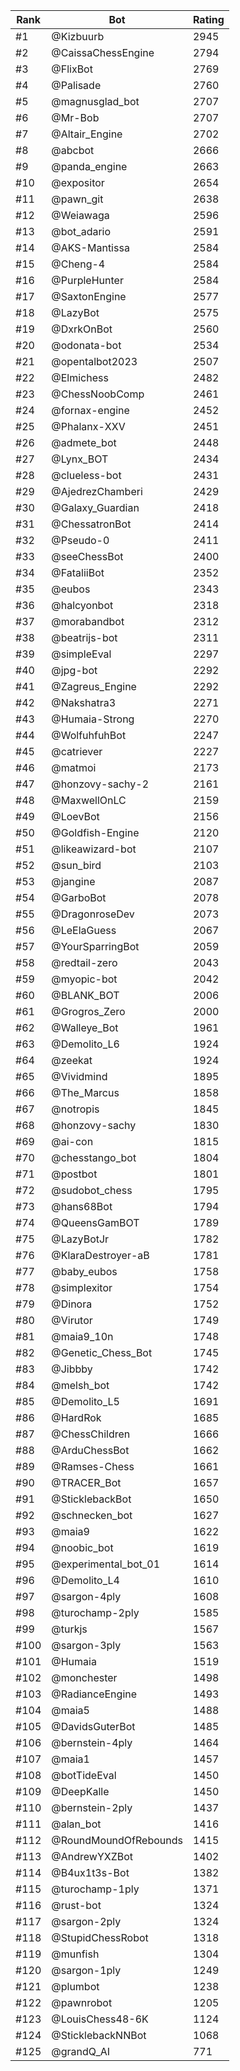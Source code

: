Rank|Bot|Rating
---|---|---
#1|@Kizbuurb|2945
#2|@CaissaChessEngine|2794
#3|@FlixBot|2769
#4|@Palisade|2760
#5|@magnusglad_bot|2707
#6|@Mr-Bob|2707
#7|@Altair_Engine|2702
#8|@abcbot|2666
#9|@panda_engine|2663
#10|@expositor|2654
#11|@pawn_git|2638
#12|@Weiawaga|2596
#13|@bot_adario|2591
#14|@AKS-Mantissa|2584
#15|@Cheng-4|2584
#16|@PurpleHunter|2584
#17|@SaxtonEngine|2577
#18|@LazyBot|2575
#19|@DxrkOnBot|2560
#20|@odonata-bot|2534
#21|@opentalbot2023|2507
#22|@Elmichess|2482
#23|@ChessNoobComp|2461
#24|@fornax-engine|2452
#25|@Phalanx-XXV|2451
#26|@admete_bot|2448
#27|@Lynx_BOT|2434
#28|@clueless-bot|2431
#29|@AjedrezChamberi|2429
#30|@Galaxy_Guardian|2418
#31|@ChessatronBot|2414
#32|@Pseudo-0|2411
#33|@seeChessBot|2400
#34|@FataliiBot|2352
#35|@eubos|2343
#36|@halcyonbot|2318
#37|@morabandbot|2312
#38|@beatrijs-bot|2311
#39|@simpleEval|2297
#40|@jpg-bot|2292
#41|@Zagreus_Engine|2292
#42|@Nakshatra3|2271
#43|@Humaia-Strong|2270
#44|@WolfuhfuhBot|2247
#45|@catriever|2227
#46|@matmoi|2173
#47|@honzovy-sachy-2|2161
#48|@MaxwellOnLC|2159
#49|@LoevBot|2156
#50|@Goldfish-Engine|2120
#51|@likeawizard-bot|2107
#52|@sun_bird|2103
#53|@jangine|2087
#54|@GarboBot|2078
#55|@DragonroseDev|2073
#56|@LeElaGuess|2067
#57|@YourSparringBot|2059
#58|@redtail-zero|2043
#59|@myopic-bot|2042
#60|@BLANK_BOT|2006
#61|@Grogros_Zero|2000
#62|@Walleye_Bot|1961
#63|@Demolito_L6|1924
#64|@zeekat|1924
#65|@Vividmind|1895
#66|@The_Marcus|1858
#67|@notropis|1845
#68|@honzovy-sachy|1830
#69|@ai-con|1815
#70|@chesstango_bot|1804
#71|@postbot|1801
#72|@sudobot_chess|1795
#73|@hans68Bot|1794
#74|@QueensGamBOT|1789
#75|@LazyBotJr|1782
#76|@KlaraDestroyer-aB|1781
#77|@baby_eubos|1758
#78|@simplexitor|1754
#79|@Dinora|1752
#80|@Virutor|1749
#81|@maia9_10n|1748
#82|@Genetic_Chess_Bot|1745
#83|@Jibbby|1742
#84|@melsh_bot|1742
#85|@Demolito_L5|1691
#86|@HardRok|1685
#87|@ChessChildren|1666
#88|@ArduChessBot|1662
#89|@Ramses-Chess|1661
#90|@TRACER_Bot|1657
#91|@SticklebackBot|1650
#92|@schnecken_bot|1627
#93|@maia9|1622
#94|@noobic_bot|1619
#95|@experimental_bot_01|1614
#96|@Demolito_L4|1610
#97|@sargon-4ply|1608
#98|@turochamp-2ply|1585
#99|@turkjs|1567
#100|@sargon-3ply|1563
#101|@Humaia|1519
#102|@monchester|1498
#103|@RadianceEngine|1493
#104|@maia5|1488
#105|@DavidsGuterBot|1485
#106|@bernstein-4ply|1464
#107|@maia1|1457
#108|@botTideEval|1450
#109|@DeepKalle|1450
#110|@bernstein-2ply|1437
#111|@alan_bot|1416
#112|@RoundMoundOfRebounds|1415
#113|@AndrewYXZBot|1402
#114|@B4ux1t3s-Bot|1382
#115|@turochamp-1ply|1371
#116|@rust-bot|1324
#117|@sargon-2ply|1324
#118|@StupidChessRobot|1318
#119|@munfish|1304
#120|@sargon-1ply|1249
#121|@plumbot|1238
#122|@pawnrobot|1205
#123|@LouisChess48-6K|1124
#124|@SticklebackNNBot|1068
#125|@grandQ_AI|771

